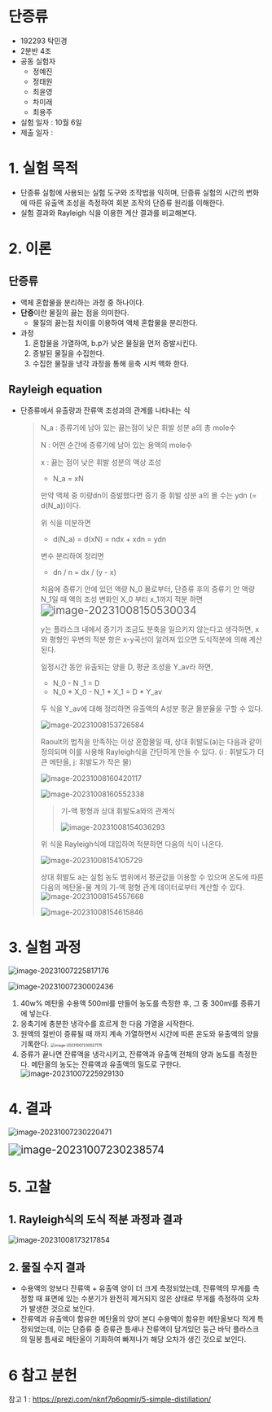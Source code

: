 # 단증류

* 192293 탁민경 
* 2분반 4조
* 공동 실험자 
  * 정예진
  * 정태원
  * 최윤영
  * 차미래
  * 최용주
* 실험 일자 : 10월 6일
* 제출 일자 : 



# 1. 실험 목적

* 단증류 실험에 사용되는 실험 도구와 조작법을 익히며, 단증류 실험의 시간의 변화에 따른 유출액 조성을 측정하여 회분 조작의 단증류 원리를 이해한다. 
* 실험 결과와 Rayleigh 식을 이용한 계산 결과를 비교해본다. 

# 2. 이론

## 단증류

* 액체 혼합물을 분리하는 과정 중 하나이다. 
* **단증**이란 물질의 끓는 점을 의미한다. 
  * 물질의 끓는점 차이를 이용하여 액체 혼합물을 분리한다. 
* 과정
  1. 혼합물을 가열하여, b.p가 낮은 물질을 먼저 증발시킨다.
  2. 증발된 물질을 수집한다. 
  3. 수집한 물질을 냉각 과정을 통해 응축 시켜 액화 한다. 

## Rayleigh equation

* 단증류에서 유출량과 잔류액 조성과의 관계를 나타내는 식

  > N_a : 증류기에 남아 있는 끓는점이 낮은 휘발 성분 a의 총 mole수
  >
  > N : 어떤 순간에 증류기에 남아 있는 용액의 mole수
  >
  > x : 끓는 점이 낮은 휘발 성분의 액상 조성
  >
  > * N_a = xN
  >
  > 만약 액체 중 미량dn이 증발했다면 증기 중 휘발 성분 a의 몰 수는 ydn (= d(N_a))이다. 
  >
  > 위 식을 미분하면 
  >
  > * d(N_a) = d(xN) = ndx + xdn = ydn
  >
  > 변수 분리하여 정리면
  >
  > * dn / n = dx / (y - x)
  >
  > 처음에 증류기 안에 있던 액량 N_0 몰로부터, 단증류 후의 증류기 안 액량  N_1일 때
  > 액의 조성 변화인 X_0 부터 x_1까지 적분 하면 
  > <img src="./assets/image-20231008150530034.png" alt="image-20231008150530034" style="zoom:150%;" />
  >
  > y는 플라스크 내에서 증기가 조금도 분축을 일으키지 않는다고 생각하면, x와 평형인 우변의 적분 항은 x-y곡선이 알려져 있으면 도식적분에 의해 계산된다. 
  >
  > 일정시간 동안 유출되는 양을 D, 평균 조성을 Y_av라 하면,
  >
  > * N_0 - N _1 = D
  > * N_0 * X_0 - N_1 * X_1 = D * Y_av
  >
  > 두 식을 Y_av에 대해 정리하면  유출액의 A성분 평균 몰분율을 구할 수 있다. 
  >
  > ![image-20231008153726584](./assets/image-20231008153726584.png)
  >
  > Raoult의 법칙을 만족하는 이상 혼합물일 때, 상대 휘발도(a)는 다음과 같이 정의되며 이를 사용해 Rayleigh식을 간단하게 만들 수 있다.  (i : 휘발도가 더 큰 메탄올, j: 휘발도가 작은 물)
  >
  > ![image-20231008160420117](./assets/image-20231008160420117.png)
  >
  > ![image-20231008160552338](./assets/image-20231008160552338.png)                                                                                                               
  >
  > > 기-액 평형과 상대 휘발도a와의 관계식
  > >
  > > ![image-20231008154036293](./assets/image-20231008154036293.png)
  >
  > 위 식을 Rayleigh식에 대입하여 적분하면 다음의 식이 나온다. 
  >
  > ![image-20231008154105729](./assets/image-20231008154105729.png)
  >
  > 상대 휘발도 a는 실험 농도 범위에서 평균값을 이용할 수 있으며 온도에 따른 다음의 메탄올-물 계의 기-액 평형 관계 데이터로부터 계산할 수 있다. 
  > ![image-20231008154557668](./assets/image-20231008154557668.png)
  >
  > ![image-20231008154615846](./assets/image-20231008154615846.png)

  

# 3. 실험 과정

![image-20231007225817176](./assets/image-20231007225817176.png)

![image-20231007230002436](./assets/image-20231007230002436.png)

1. 40w% 메탄올 수용액 500ml를 만들어 농도를 측정한 후, 그 중 300ml를 증류기에 넣는다. 
2. 응축기에 충분한 냉각수를 흐르게 한 다음 가열을 시작한다.
3. 원액의 절반이 증류될 때 까지 계속 가열하면서 시간에 따른 온도와 유출액의 양을 기록한다. 
   <img src="./assets/image-20231007230027175.png" alt="image-20231007230027175" style="zoom:50%;" />
4. 증류가 끝나면 잔류액을 냉각시키고, 잔류액과 유출액 전체의 양과 농도를 측정한다. 
   메탄올의 농도는 잔류액과 유출액의 밀도로 구한다. 
   ![image-20231007225929130](./assets/image-20231007225929130.png)

# 4. 결과

![image-20231007230220471](./assets/image-20231007230220471.png)

<img src="./assets/image-20231007230238574.png" alt="image-20231007230238574" style="zoom:150%;" />

# 5. 고찰



## 1. Rayleigh식의 도식 적분 과정과 결과

![image-20231008173217854](./assets/image-20231008173217854.png)



## 2. 물질 수지 결과

* 수용액의 양보다 잔류액 + 유출액 양이 더 크게 측정되었는데, 잔류액의 무게를 측정할 때 표면에 있는 수분기가 완전히 제거되지 않은 상태로 무게를 측정하여 오차가 발생한 것으로 보인다. 
* 잔류액과 유출액이 함유한 메탄올의 양이 본디 수용액이 함유한 메탄올보다 적게 특정되었는데, 이는 단증류 중 증류관 틈새나 잔류액이 담겨있던 둥근 바닥 플라스크의 밀봉 틈새로 메탄올이 기화하여 빠져나가 해당 오차가 생긴 것으로 보인다. 



# 6 참고 분헌

참고 1 : https://prezi.com/nknf7p6opmir/5-simple-distillation/
